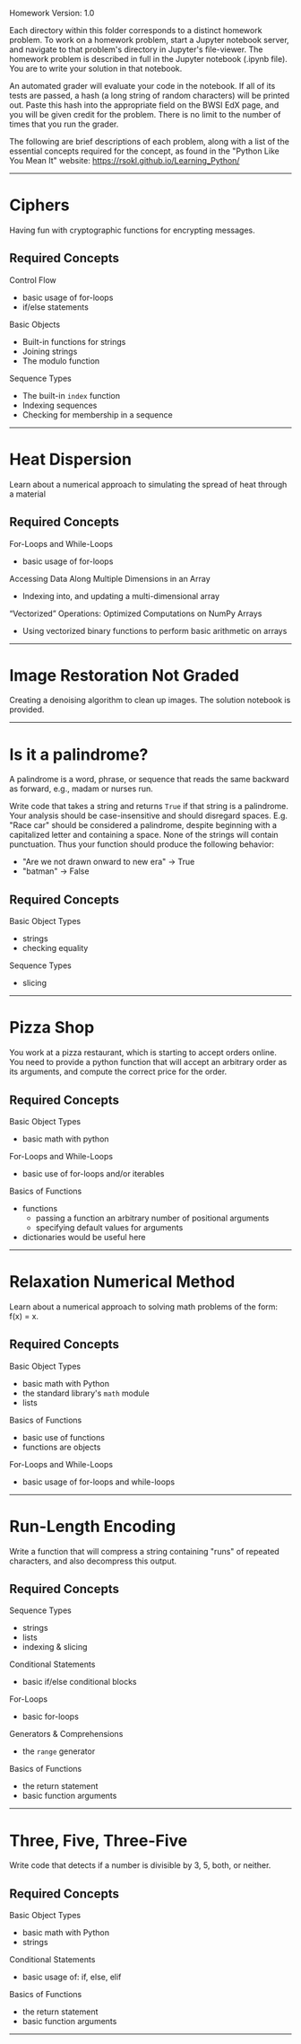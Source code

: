 Homework Version: 1.0

Each directory within this folder corresponds to a distinct homework problem. 
To work on a homework problem, start a Jupyter notebook server, and navigate
to that problem's directory in Jupyter's file-viewer. The homework problem
is described in full in the Jupyter notebook (.ipynb file). You are to
write your solution in that notebook. 

An automated grader will evaluate your code in the notebook. If all of its tests are passed, 
a hash (a long string of random characters) will be printed out. Paste this hash 
into the appropriate field on the BWSI EdX page, and you will be given credit 
for the problem. There is no limit to the number of times that you run the grader.

The following are brief descriptions of each problem, along with a list of the 
essential concepts required for the concept, as found in the "Python Like You
Mean It" website: https://rsokl.github.io/Learning_Python/



--------------------------------------------------------------------------------

# Ciphers
Having fun with cryptographic functions for encrypting messages.

## Required Concepts
Control Flow
- basic usage of for-loops
- if/else statements

Basic Objects
- Built-in functions for strings
- Joining strings
- The modulo function

Sequence Types
- The built-in `index` function
- Indexing sequences
- Checking for membership in a sequence



--------------------------------------------------------------------------------

# Heat Dispersion
Learn about a numerical approach to simulating the spread of heat through a material

## Required Concepts
For-Loops and While-Loops
- basic usage of for-loops

Accessing Data Along Multiple Dimensions in an Array 
- Indexing into, and updating a multi-dimensional array

“Vectorized” Operations: Optimized Computations on NumPy Arrays
- Using vectorized binary functions to perform basic arithmetic on arrays

--------------------------------------------------------------------------------

# Image Restoration **Not Graded**
Creating a denoising algorithm to clean up images. The solution notebook is provided.




--------------------------------------------------------------------------------

# Is it a palindrome? 

A palindrome is a word, phrase, or sequence that reads the same backward as forward, e.g., madam or nurses run.

Write code that takes a string and returns `True` if that string is a palindrome. Your analysis should be case-insensitive and should disregard spaces. E.g. "Race car" should be considered a palindrome, despite beginning with a capitalized letter and containing a space. None of the strings will contain punctuation. Thus your function should produce the following behavior: 

- "Are we not drawn onward to new era" -> True
- "batman" -> False 

## Required Concepts
Basic Object Types
- strings
- checking equality

Sequence Types
- slicing

--------------------------------------------------------------------------------

# Pizza Shop
You work at a pizza restaurant, which is starting to accept orders online. You need to
provide a python function that will accept an arbitrary order as its arguments, 
and compute the correct price for the order.

## Required Concepts
Basic Object Types
- basic math with python

For-Loops and While-Loops
- basic use of for-loops and/or iterables

Basics of Functions
- functions
  - passing a function an arbitrary number of positional arguments
  - specifying default values for arguments
- dictionaries would be useful here


--------------------------------------------------------------------------------

# Relaxation Numerical Method
Learn about a numerical approach to solving math problems of the form: f(x) = x.

## Required Concepts
Basic Object Types
- basic math with Python
- the standard library's `math` module
- lists 

Basics of Functions
- basic use of functions
- functions are objects

For-Loops and While-Loops
- basic usage of for-loops and while-loops

--------------------------------------------------------------------------------

# Run-Length Encoding
Write a function that will compress a string containing "runs" of repeated characters, and also decompress this output.

## Required Concepts
Sequence Types
- strings
- lists
- indexing & slicing

Conditional Statements
- basic if/else conditional blocks

For-Loops
- basic for-loops

Generators & Comprehensions
- the `range` generator

Basics of Functions
- the return statement
- basic function arguments


--------------------------------------------------------------------------------

# Three, Five, Three-Five
Write code that detects if a number is divisible by 3, 5, both, or neither.

## Required Concepts
Basic Object Types
- basic math with Python
- strings

Conditional Statements
- basic usage of: if, else, elif


Basics of Functions
- the return statement
- basic function arguments

--------------------------------------------------------------------------------

